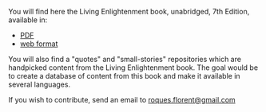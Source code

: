 You will find here the Living Enlightenment book, unabridged, 7th Edition, available in:
- [PDF](https://github.com/livingenlightenment/livingenlightenment/blob/main/Living%20Enlightenment%20-%20unabridged%20-%207th%20Edition.pdf)
- [web format](https://github.com/livingenlightenment/livingenlightenment)

You will also find a "quotes" and "small-stories" repositories which are handpicked content from the Living Enlightenment book.
The goal would be to create a database of content from this book and make it available in several languages.

If you wish to contribute, send an email to roques.florent@gmail.com
